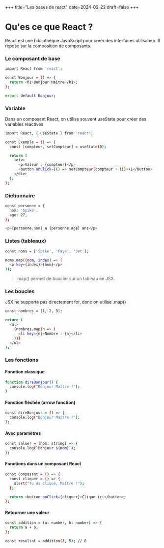 +++
title="Les bases de react"
date=2024-02-22
draft=false
+++

# Qu'es ce que React ? 

React est une bibliothèque JavaScript pour créer des interfaces utilisateur. Il repose sur la composition de composants.

### Le composant de base

```sh
import React from 'react';

const Bonjour = () => {
  return <h1>Bonjour Maître</h1>;
};

export default Bonjour;
```

### Variable

Dans un composant React, on utilise souvent useState pour créer des variables réactives

```sh
import React, { useState } from 'react';

const Exemple = () => {
  const [compteur, setCompteur] = useState(0);

  return (
    <div>
      <p>Valeur : {compteur}</p>
      <button onClick={() => setCompteur(compteur + 1)}>+1</button>
    </div>
  );
};
```

### Dictionnaire

```sh
const personne = {
  nom: 'Spike',
  age: 27,
};

<p>{personne.nom} a {personne.age} ans</p>
```

### Listes (tableaux)

```sh
const noms = ['Spike', 'Faye', 'Jet'];

noms.map((nom, index) => (
  <p key={index}>{nom}</p>
));
```

> map() permet de boucler sur un tableau en JSX.

### Les boucles 

JSX ne supporte pas directement for, donc on utilise .map()

```sh
const nombres = [1, 2, 3];

return (
  <ul>
    {nombres.map(n => (
      <li key={n}>Nombre : {n}</li>
    ))}
  </ul>
);
```

### Les fonctions

#### Fonction classique

```sh
function direBonjour() {
  console.log("Bonjour Maître !");
}
```

#### Fonction fléchée (arrow function)

```sh
const direBonjour = () => {
  console.log("Bonjour Maître !");
};
```

#### Avec paramètres

```sh
const saluer = (nom: string) => {
  console.log(`Bonjour ${nom}`);
};
```

#### Fonctions dans un composant React

```sh
const Composant = () => {
  const cliquer = () => {
    alert("Tu as cliqué, Maître !");
  };

  return <button onClick={cliquer}>Clique ici</button>;
};
```

#### Retourner une valeur

```sh
const addition = (a: number, b: number) => {
  return a + b;
};

const resultat = addition(3, 5); // 8

```